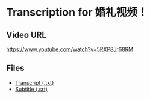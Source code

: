 # Transcription for 婚礼视频！
## Video URL
https://www.youtube.com/watch?v=5RXP8Jr68RM
 
## Files
- [Transcript (.txt)](./transcript.txt)
- [Subtitle (.srt)](./transcript.srt)
